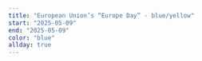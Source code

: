 ```yaml
---
title: "European Union’s “Europe Day” - blue/yellow"
start: "2025-05-09"
end: "2025-05-09"
color: "blue"
allday: true
---
```


